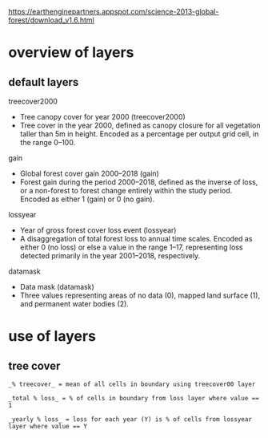 
https://earthenginepartners.appspot.com/science-2013-global-forest/download_v1.6.html


# overview of layers

## default layers

treecover2000
- Tree canopy cover for year 2000 (treecover2000)
- Tree cover in the year 2000, defined as canopy closure for all vegetation taller than 5m in height. Encoded as a percentage per output grid cell, in the range 0–100.

gain
- Global forest cover gain 2000–2018 (gain)
- Forest gain during the period 2000–2018, defined as the inverse of loss, or a non-forest to forest change entirely within the study period. Encoded as either 1 (gain) or 0 (no gain).

lossyear
- Year of gross forest cover loss event (lossyear)
- A disaggregation of total forest loss to annual time scales. Encoded as either 0 (no loss) or else a value in the range 1–17, representing loss detected primarily in the year 2001–2018, respectively.

datamask
- Data mask (datamask)
- Three values representing areas of no data (0), mapped land surface (1), and permanent water bodies (2).




# use of layers

## tree cover

    _% treecover_ = mean of all cells in boundary using treecover00 layer

    _total % loss_ = % of cells in boundary from loss layer where value == 1

    _yearly % loss_ = loss for each year (Y) is % of cells from lossyear layer where value == Y
